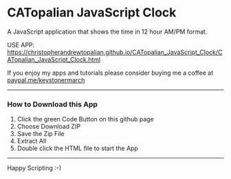 # CATopalian JavaScript Clock
A JavaScript application that shows the time in 12 hour AM/PM format.  

USE APP: https://christopherandrewtopalian.github.io/CATopalian_JavaScript_Clock/CATopalian_JavaScript_Clock.html

If you enjoy my apps and tutorials please consider buying me a coffee at [paypal.me/keystonermarch](https://www.paypal.com/paypalme/keystonermarch)  

---

### How to Download this App
1. Click the green Code Button on this github page
2. Choose Download ZIP
3. Save the Zip File
4. Extract All
5. Double click the HTML file to start the App

---

Happy Scripting :-)

